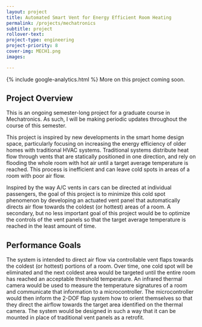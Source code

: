 ```yaml
---
layout: project  
title: Automated Smart Vent for Energy Efficient Room Heating
permalink: /projects/mechatronics
subtitle: project
rollover-text:
project-type: engineering
project-priority: 8
cover-img: MECH1.png
images:

---
```

{% include google-analytics.html %}
More on this project coming soon.

## Project Overview

This is an ongoing semester-long project for a graduate course in Mechatronics. As such, I will be making periodic updates throughout the course of this semester.

This project is inspired by new developments in the smart home design space, particularly focusing on increasing the energy efficiency of older homes with traditional HVAC systems. Traditional systems distribute heat flow through vents that are statically positioned in one direction, and rely on flooding the whole room with hot air until a target average temperature is reached. This process is inefficient and can leave cold spots in areas of a room with poor air flow.

Inspired by the way A/C vents in cars can be directed at individual passengers, the goal of this project is to minimize this cold spot phenomenon by developing an actuated vent panel that automatically directs air flow towards the coldest (or hottest) areas of a room. A secondary, but no less important goal of this project would be to optimize the controls of the vent panels so that the target average temperature is reached in the least amount of time.

## Performance Goals

The system is intended to direct air flow via controllable vent flaps towards the coldest (or hottest) portions of a room. Over time, one cold spot will be eliminated and the next coldest area would be targeted until the entire room has reached an acceptable threshold temperature. An infrared thermal camera would be used to measure the temperature signatures of a room and communicate that information to a microcontroller. The microcontroller would then inform the 2-DOF flap system how to orient themselves so that they direct the airflow towards the target area identified on the thermal camera. The system would be designed in such a way that it can be mounted in place of traditional vent panels as a retrofit. 
